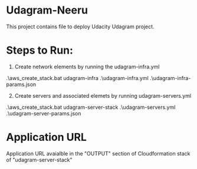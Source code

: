# Udagram-Neeru
This project contains file to deploy Udacity Udagram project.

# Steps to Run:
1) Create network elements by running the udagram-infra.yml

.\aws_create_stack.bat udagram-infra .\udagram-infra.yml .\udagram-infra-params.json

2) Create servers and associated elemets by running udagram-servers.yml

.\aws_create_stack.bat udagram-server-stack .\udagram-servers.yml .\udagram-server-params.json

# Application URL 
Application URL avaialble in the "OUTPUT" section of Cloudformation stack of "udagram-server-stack"

